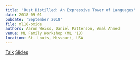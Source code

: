 ```yaml
---
title: 'Rust Distilled: An Expressive Tower of Languages'
date: 2018-09-01
pubdate: 'September 2018'
file: ml18-oxide
authors: Aaron Weiss, Daniel Patterson, Amal Ahmed
venue: ML Family Workshop (ML '18)
location: St. Louis, Missouri, USA
---
```


[Talk](https://youtu.be/SFPTxWH-PgY)
[Slides](./pubs/ml18-oxide-slides.pdf)
